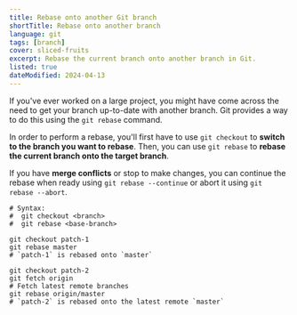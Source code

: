 ```yaml
---
title: Rebase onto another Git branch
shortTitle: Rebase onto another branch
language: git
tags: [branch]
cover: sliced-fruits
excerpt: Rebase the current branch onto another branch in Git.
listed: true
dateModified: 2024-04-13
---
```


If you've ever worked on a large project, you might have come across the need to get your branch up-to-date with another branch. Git provides a way to do this using the `git rebase` command.

In order to perform a rebase, you'll first have to use `git checkout` to **switch to the branch you want to rebase**. Then, you can use `git rebase` to **rebase the current branch onto the target branch**.

If you have **merge conflicts** or stop to make changes, you can continue the rebase when ready using `git rebase --continue` or abort it using `git rebase --abort`.

```shell
# Syntax:
#  git checkout <branch>
#  git rebase <base-branch>

git checkout patch-1
git rebase master
# `patch-1` is rebased onto `master`

git checkout patch-2
git fetch origin
# Fetch latest remote branches
git rebase origin/master
# `patch-2` is rebased onto the latest remote `master`
```
